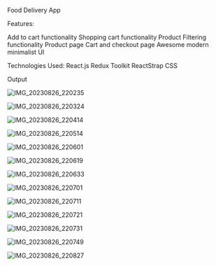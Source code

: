 Food Delivery App

Features:

Add to cart functionality
Shopping cart functionality
Product Filtering functionality
Product page
Cart and checkout page
Awesome modern minimalist UI

Technologies Used:
React.js
Redux Toolkit
ReactStrap
CSS

Output

![IMG_20230826_220235](https://github.com/Maclynmac/Food-Delivery-App/assets/118000127/f70e372b-6d22-4821-95f4-ce5d2c627bae)

![IMG_20230826_220324](https://github.com/Maclynmac/Food-Delivery-App/assets/118000127/92afe27c-c4f8-49f1-8492-0d2c332ea9ca)

![IMG_20230826_220414](https://github.com/Maclynmac/Food-Delivery-App/assets/118000127/1e8f1fe6-ef2a-48a3-ae4c-e1356fbb9475)

![IMG_20230826_220514](https://github.com/Maclynmac/Food-Delivery-App/assets/118000127/806a09f6-caca-4f5e-8e21-c9153552b9a0)

![IMG_20230826_220601](https://github.com/Maclynmac/Food-Delivery-App/assets/118000127/2edc7698-2c3a-4684-9f69-4c38f7b45a92)

![IMG_20230826_220619](https://github.com/Maclynmac/Food-Delivery-App/assets/118000127/a3b89a32-9ead-4195-aca6-4a606bbfdb71)

![IMG_20230826_220633](https://github.com/Maclynmac/Food-Delivery-App/assets/118000127/dc60a002-daaf-49e7-acc3-f8b7193c8d39)

![IMG_20230826_220701](https://github.com/Maclynmac/Food-Delivery-App/assets/118000127/a248b95e-50b7-4ccb-a527-d4f776d9e128)

![IMG_20230826_220711](https://github.com/Maclynmac/Food-Delivery-App/assets/118000127/33ec9578-9df6-4445-b67e-adeb107e5c66)

![IMG_20230826_220721](https://github.com/Maclynmac/Food-Delivery-App/assets/118000127/17de38a0-9b97-410e-9b27-7513df38646e)

![IMG_20230826_220731](https://github.com/Maclynmac/Food-Delivery-App/assets/118000127/cd966697-740e-417d-875a-7077ab6d5b62)

![IMG_20230826_220749](https://github.com/Maclynmac/Food-Delivery-App/assets/118000127/c20b2ed9-2136-48a1-86da-d6a5ee6e6e49)

![IMG_20230826_220827](https://github.com/Maclynmac/Food-Delivery-App/assets/118000127/738ed3a6-b170-43c9-b0a6-c3261621048e)
